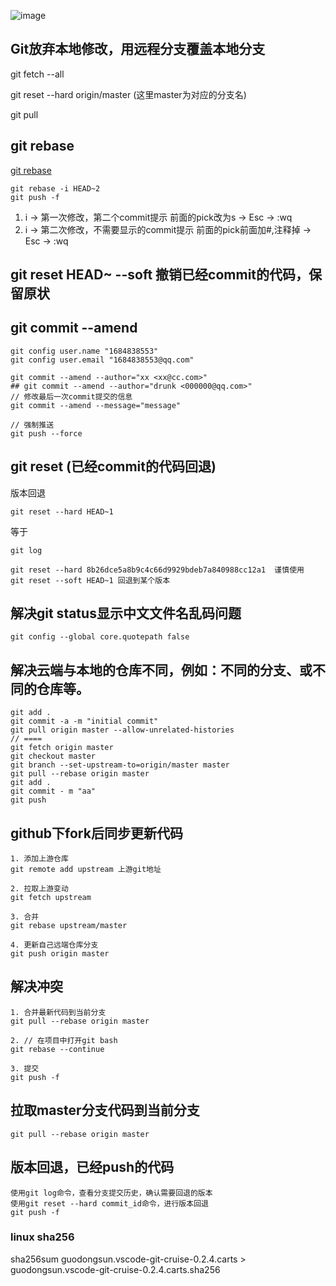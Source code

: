 ![image](https://github.com/Jeehunter/git/assets/20501781/41275d98-2d23-4eb0-9faf-57f84eddad37)
## Git放弃本地修改，用远程分支覆盖本地分支

git fetch --all

git reset --hard origin/master (这里master为对应的分支名)

git pull


## git rebase 

[git rebase](https://www.cnblogs.com/yxhblogs/p/10527271.html)

```
git rebase -i HEAD~2
git push -f
```

1. i -> 第一次修改，第二个commit提示 前面的pick改为s ->  Esc ->  :wq
2. i -> 第二次修改，不需要显示的commit提示 前面的pick前面加#,注释掉 ->  Esc ->  :wq

## git reset HEAD~ --soft 撤销已经commit的代码，保留原状

## git commit --amend

```
git config user.name "1684838553" 
git config user.email "1684838553@qq.com"

git commit --amend --author="xx <xx@cc.com>"
## git commit --amend --author="drunk <000000@qq.com>"
// 修改最后一次commit提交的信息
git commit --amend --message="message"

// 强制推送
git push --force
```

## git reset (已经commit的代码回退)

版本回退

```
git reset --hard HEAD~1
```

等于

```
git log

git reset --hard 8b26dce5a8b9c4c66d9929bdeb7a840988cc12a1  谨慎使用
git reset --soft HEAD~1 回退到某个版本
```

## 解决git status显示中文文件名乱码问题

```
git config --global core.quotepath false
```

## 解决云端与本地的仓库不同，例如：不同的分支、或不同的仓库等。
```
git add .
git commit -a -m "initial commit"
git pull origin master --allow-unrelated-histories
// ====
git fetch origin master
git checkout master
git branch --set-upstream-to=origin/master master
git pull --rebase origin master
git add .
git commit - m "aa"
git push
```

## github下fork后同步更新代码

```
1. 添加上游仓库
git remote add upstream 上游git地址

2. 拉取上游变动
git fetch upstream

3. 合并
git rebase upstream/master

4. 更新自己远端仓库分支
git push origin master

```

## 解决冲突

```
1. 合并最新代码到当前分支
git pull --rebase origin master

2. // 在项目中打开git bash
git rebase --continue

3. 提交
git push -f
```

## 拉取master分支代码到当前分支

```
git pull --rebase origin master
```

## 版本回退，已经push的代码

```
使用git log命令，查看分支提交历史，确认需要回退的版本
使用git reset --hard commit_id命令，进行版本回退
git push -f
```


### linux sha256
sha256sum guodongsun.vscode-git-cruise-0.2.4.carts > guodongsun.vscode-git-cruise-0.2.4.carts.sha256

